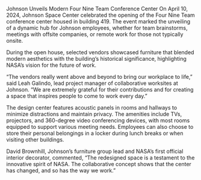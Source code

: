 Johnson Unveils Modern Four Nine Team Conference Center 
 On April 10, 2024, Johnson Space Center celebrated the opening of the Four Nine Team conference center housed in building 419. The event marked the unveiling of a dynamic hub for Johnson employees, whether for team brainstorms, meetings with offsite companies, or remote work for those not typically onsite.

During the open house, selected vendors showcased furniture that blended modern aesthetics with the building’s historical significance, highlighting NASA’s vision for the future of work.

“The vendors really went above and beyond to bring our workplace to life,” said Leah Galindo, lead project manager of collaborative worksites at Johnson. “We are extremely grateful for their contributions and for creating a space that inspires people to come to work every day.”

The design center features acoustic panels in rooms and hallways to minimize distractions and maintain privacy. The amenities include TVs, projectors, and 360-degree video conferencing devices, with most rooms equipped to support various meeting needs. Employees can also choose to store their personal belongings in a locker during lunch breaks or when visiting other buildings.

David Brownhill, Johnson’s furniture group lead and NASA’s first official interior decorator, commented, “The redesigned space is a testament to the innovative spirit of NASA. The collaborative concept shows that the center has changed, and so has the way we work.”